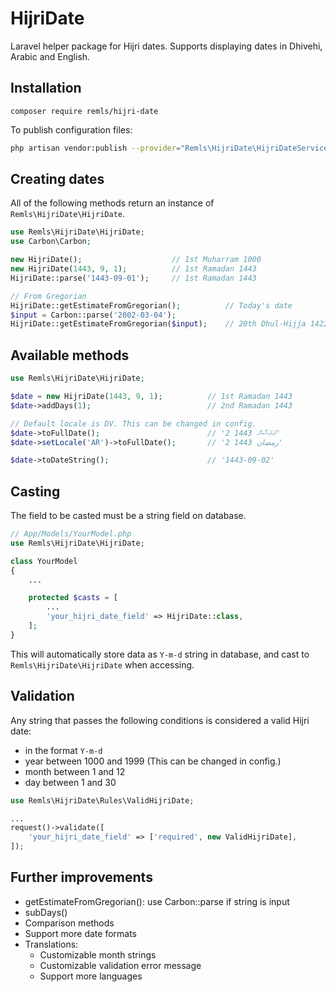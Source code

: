 # HijriDate

Laravel helper package for Hijri dates. Supports displaying dates in Dhivehi, Arabic and English.

## Installation

```
composer require remls/hijri-date
```

To publish configuration files:
```sh
php artisan vendor:publish --provider="Remls\HijriDate\HijriDateServiceProvider" --tag="config"
```

## Creating dates

All of the following methods return an instance of `Remls\HijriDate\HijriDate`.

```php
use Remls\HijriDate\HijriDate;
use Carbon\Carbon;

new HijriDate();                    // 1st Muharram 1000
new HijriDate(1443, 9, 1);          // 1st Ramadan 1443
HijriDate::parse('1443-09-01');     // 1st Ramadan 1443

// From Gregorian
HijriDate::getEstimateFromGregorian();          // Today's date
$input = Carbon::parse('2002-03-04');
HijriDate::getEstimateFromGregorian($input);    // 20th Dhul-Hijja 1422
```

## Available methods

```php
use Remls\HijriDate\HijriDate;

$date = new HijriDate(1443, 9, 1);          // 1st Ramadan 1443
$date->addDays(1);                          // 2nd Ramadan 1443

// Default locale is DV. This can be changed in config.
$date->toFullDate();                        // '2 ރަމަޟާން 1443'
$date->setLocale('AR')->toFullDate();       // '2 رمضان 1443'

$date->toDateString();                      // '1443-09-02'
```

## Casting

The field to be casted must be a string field on database.

```php
// App/Models/YourModel.php
use Remls\HijriDate\HijriDate;

class YourModel
{
    ...

    protected $casts = [
        ...
        'your_hijri_date_field' => HijriDate::class,
    ];
}
```

This will automatically store data as `Y-m-d` string in database, and cast to `Remls\HijriDate\HijriDate` when accessing.

## Validation

Any string that passes the following conditions is considered a valid Hijri date:
- in the format `Y-m-d`
- year between 1000 and 1999 (This can be changed in config.)
- month between 1 and 12
- day between 1 and 30

```php
use Remls\HijriDate\Rules\ValidHijriDate;

...
request()->validate([
    'your_hijri_date_field' => ['required', new ValidHijriDate],
]);
```

## Further improvements

- getEstimateFromGregorian(): use Carbon::parse if string is input
- subDays()
- Comparison methods
- Support more date formats
- Translations:
  - Customizable month strings
  - Customizable validation error message
  - Support more languages
